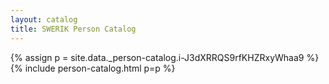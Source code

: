 ```yaml
---
layout: catalog
title: SWERIK Person Catalog
---
```

{% assign p = site.data._person-catalog.i-J3dXRRQS9rfKHZRxyWhaa9 %}
{% include person-catalog.html p=p %}

